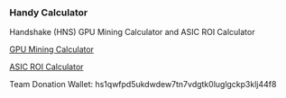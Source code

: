 ### Handy Calculator ###

Handshake (HNS) GPU Mining Calculator and ASIC ROI Calculator

[GPU Mining Calculator](https://HandyMiner.github.io/HandyCalculator/gpu.html)

[ASIC ROI Calculator](https://HandyMiner.github.io/HandyCalculator/index.html)

Team Donation Wallet: hs1qwfpd5ukdwdew7tn7vdgtk0luglgckp3klj44f8
